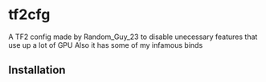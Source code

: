 # tf2cfg
A TF2 config made by Random_Guy_23 to disable unecessary features that use up a lot of GPU
Also it has some of my infamous binds

## Installation

